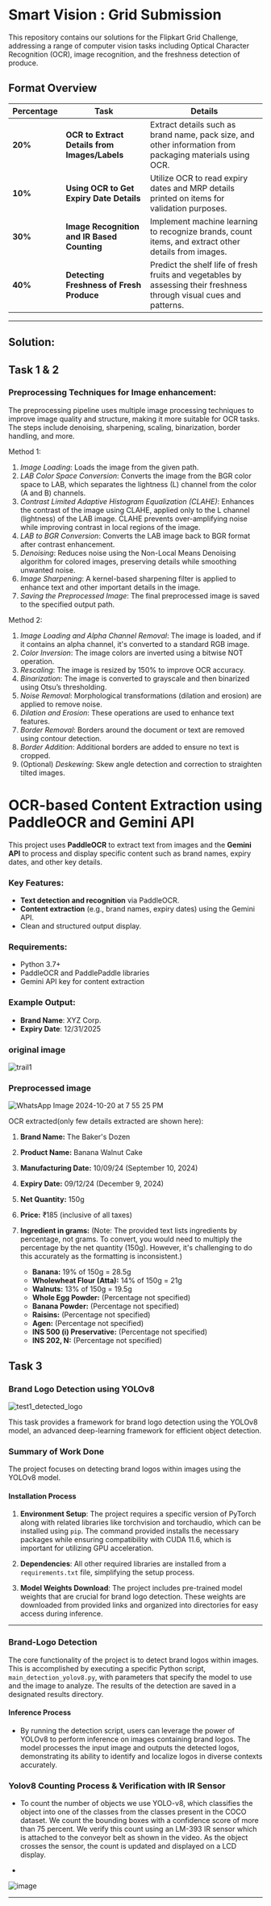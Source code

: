 # Smart Vision :  Grid  Submission

This repository contains our solutions for the Flipkart Grid Challenge, addressing a range of computer vision tasks including Optical Character Recognition (OCR), image recognition, and the freshness detection of produce.

## Format Overview


| **Percentage** | **Task**                                    | **Details**                                                                 |
|----------------|---------------------------------------------|-----------------------------------------------------------------------------|
| **20%**        | **OCR to Extract Details from Images/Labels**| Extract details such as brand name, pack size, and other information from packaging materials using OCR. |
| **10%**        | **Using OCR to Get Expiry Date Details**     | Utilize OCR to read expiry dates and MRP details printed on items for validation purposes. |
| **30%**        | **Image Recognition and IR Based Counting**  | Implement machine learning to recognize brands, count items, and extract other details from images. |
| **40%**        | **Detecting Freshness of Fresh Produce**     | Predict the shelf life of fresh fruits and vegetables by assessing their freshness through visual cues and patterns. |

---

## Solution:

## Task 1 & 2
### Preprocessing Techniques for Image enhancement:
 The preprocessing pipeline uses multiple image processing techniques to improve image quality and structure, making it more suitable for OCR tasks. The steps include denoising, sharpening, scaling, binarization, border handling, and more.

Method 1:
1. *Image Loading*: Loads the image from the given path.
2. *LAB Color Space Conversion*: Converts the image from the BGR color space to LAB, which separates the lightness (L) channel from the color (A and B) channels.
3. *Contrast Limited Adaptive Histogram Equalization (CLAHE)*: Enhances the contrast of the image using CLAHE, applied only to the L channel (lightness) of the LAB image. CLAHE prevents over-amplifying noise while improving contrast in local regions of the image.
4. *LAB to BGR Conversion*: Converts the LAB image back to BGR format after contrast enhancement.
5. *Denoising*: Reduces noise using the Non-Local Means Denoising algorithm for colored images, preserving details while smoothing unwanted noise.
6. *Image Sharpening*: A kernel-based sharpening filter is applied to enhance text and other important details in the image.
7. *Saving the Preprocessed Image*: The final preprocessed image is saved to the specified output path.

Method 2:
1. *Image Loading and Alpha Channel Removal*: The image is loaded, and if it contains an alpha channel, it's converted to a standard RGB image.
2. *Color Inversion*: The image colors are inverted using a bitwise NOT operation.
3. *Rescaling*: The image is resized by 150% to improve OCR accuracy.
4. *Binarization*: The image is converted to grayscale and then binarized using Otsu’s thresholding.
5. *Noise Removal*: Morphological transformations (dilation and erosion) are applied to remove noise.
6. *Dilation and Erosion*: These operations are used to enhance text features.
7. *Border Removal*: Borders around the document or text are removed using contour detection.
8. *Border Addition*: Additional borders are added to ensure no text is cropped.
9. (Optional) *Deskewing*: Skew angle detection and correction to straighten tilted images.





# OCR-based Content Extraction using PaddleOCR and Gemini API

This project uses **PaddleOCR** to extract text from images and the **Gemini API** to process and display specific content such as brand names, expiry dates, and other key details. 

### Key Features:
- **Text detection and recognition** via PaddleOCR.
- **Content extraction** (e.g., brand names, expiry dates) using the Gemini API.
- Clean and structured output display.

### Requirements:
- Python 3.7+
- PaddleOCR and PaddlePaddle libraries
- Gemini API key for content extraction

### Example Output:
- **Brand Name**: XYZ Corp.
- **Expiry Date**: 12/31/2025


### original image 
![trail1](https://github.com/user-attachments/assets/5f6329cb-9a7b-4613-82d0-8769c55c4b8b)


### Preprocessed image


![WhatsApp Image 2024-10-20 at 7 55 25 PM](https://github.com/user-attachments/assets/2ecd2a15-1f02-4a3f-9a80-5dd6d38f5c5d)


OCR extracted(only few details extracted are shown here):
1. **Brand Name:** The Baker's Dozen
2. **Product Name:** Banana Walnut Cake
3. **Manufacturing Date:** 10/09/24 (September 10, 2024)
4. **Expiry Date:** 09/12/24 (December 9, 2024)
5. **Net Quantity:** 150g
6. **Price:** ₹185 (inclusive of all taxes) 
7. **Ingredient in grams:** (Note: The provided text lists ingredients by percentage, not grams. To convert, you would need to multiply the percentage by the net quantity (150g). However, it's challenging to do this accurately as the formatting is inconsistent.)

   * **Banana:** 19% of 150g = 28.5g
   * **Wholewheat Flour (Atta):** 14% of 150g = 21g
   * **Walnuts:** 13% of 150g = 19.5g
   * **Whole Egg Powder:**  (Percentage not specified)
   * **Banana Powder:** (Percentage not specified)
   * **Raisins:** (Percentage not specified)
   * **Agen:** (Percentage not specified)
   * **INS 500 (i) Preservative:** (Percentage not specified)
   * **INS 202, N:** (Percentage not specified)
  
## Task 3 
### Brand Logo Detection using YOLOv8
![test1_detected_logo](https://github.com/user-attachments/assets/5d38f070-27e0-4b28-9f6a-3eb3c1531188)

This task provides a framework for brand logo detection using the YOLOv8 model, an advanced deep-learning framework for efficient object detection.


### Summary of Work Done

The project focuses on detecting brand logos within images using the YOLOv8 model.

#### Installation Process

1. **Environment Setup**: The project requires a specific version of PyTorch along with related libraries like torchvision and torchaudio, which can be installed using `pip`. The command provided installs the necessary packages while ensuring compatibility with CUDA 11.6, which is important for utilizing GPU acceleration.

2. **Dependencies**: All other required libraries are installed from a `requirements.txt` file, simplifying the setup process.

3. **Model Weights Download**: The project includes pre-trained model weights that are crucial for brand logo detection. These weights are downloaded from provided links and organized into directories for easy access during inference.

---

### Brand-Logo Detection

The core functionality of the project is to detect brand logos within images. This is accomplished by executing a specific Python script, `main_detection_yolov8.py`, with parameters that specify the model to use and the image to analyze. The results of the detection are saved in a designated results directory.

#### Inference Process

- By running the detection script, users can leverage the power of YOLOv8 to perform inference on images containing brand logos. The model processes the input image and outputs the detected logos, demonstrating its ability to identify and localize logos in diverse contexts accurately.

### Yolov8 Counting Process & Verification with IR Sensor

- To count the number of objects we use YOLO-v8, which classifies the object into one of the classes from the classes present in the COCO dataset. We count the bounding boxes with a confidence score of more than 75 percent. We verify this count using an LM-393 IR sensor which is attached to the conveyor belt as shown in the video. As the object crosses the sensor, the count is updated and displayed on a LCD display.

- 
![image](https://github.com/user-attachments/assets/ff484302-bfe3-4011-9b7e-7e9f98518823)

---



